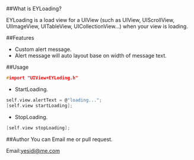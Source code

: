 ##What is EYLoading?

EYLoading is a load view for a UIView (such as UIView, UIScrollView, UIImageView, UITableView, UICollectionView...) when your view is loading.

##Features

* Custom alert message.
* Alert message will auto layout base on width of message text.

##Usage
```c
#import "UIView+EYLoding.h"
```
* StartLoading.

```c
self.view.alertText = @"loading...";
[self.view startLoading];
```

* StopLoading.

```c
[self.view stopLoading];
```

##Author
You can Email me or pull request.

Email:yesidi@me.com